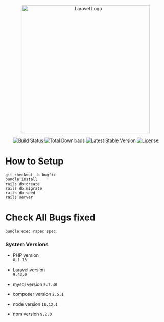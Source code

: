 <p align="center"><a href="https://laravel.com" target="_blank"><img src="https://raw.githubusercontent.com/laravel/art/master/logo-lockup/5%20SVG/2%20CMYK/1%20Full%20Color/laravel-logolockup-cmyk-red.svg" width="400" alt="Laravel Logo"></a></p>

<p align="center">
<a href="https://travis-ci.org/laravel/framework"><img src="https://travis-ci.org/laravel/framework.svg" alt="Build Status"></a>
<a href="https://packagist.org/packages/laravel/framework"><img src="https://img.shields.io/packagist/dt/laravel/framework" alt="Total Downloads"></a>
<a href="https://packagist.org/packages/laravel/framework"><img src="https://img.shields.io/packagist/v/laravel/framework" alt="Latest Stable Version"></a>
<a href="https://packagist.org/packages/laravel/framework"><img src="https://img.shields.io/packagist/l/laravel/framework" alt="License"></a>
</p>

# How to Setup

`git checkout -b bugfix`  
`bundle install`  
`rails db:create`  
`rails db:migrate`  
`rails db:seed`  
`rails server`  

# Check All Bugs fixed

`bundle exec rspec spec`

### System Versions

* PHP version  
`8.1.13`

* Laravel version  
`9.43.0`

* mysql version
`5.7.40`

* composer version
`2.5.1`

* node version
`18.12.1`

* npm version
`9.2.0`
